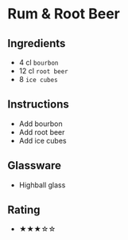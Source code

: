 # Rum & Root Beer

## Ingredients
- 4 cl `bourbon`
- 12 cl `root beer`
- 8 `ice cubes`

## Instructions
- Add bourbon
- Add root beer
- Add ice cubes

## Glassware
- Highball glass

## Rating
- ★★★☆☆